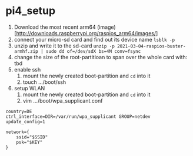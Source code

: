 # pi4_setup
1. Download the most recent arm64 (image)[http://downloads.raspberrypi.org/raspios_arm64/images/]
2. connect your micro-sd card and find out its device name `lsblk -p`
3. unzip and write it to the sd-card `unzip -p 2021-03-04-raspios-buster-armhf.zip | sudo dd of=/dev/sdX bs=4M conv=fsync`
4. change the size of the root-partitioan to span over the whole card with: tbd
5. enable ssh
    1. mount the newly created boot-partition and `cd` into it
    2. touch .../boot/ssh
6. setup WLAN
    1. mount the newly created boot-partition and `cd` into it
    2. vim .../boot/wpa_supplicant.conf
```
country=DE
ctrl_interface=DIR=/var/run/wpa_supplicant GROUP=netdev
update_config=1

network={
    ssid="$SSID"
    psk="$KEY"
}
```
